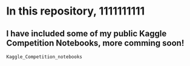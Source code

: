 # In this repository, 1111111111
## I have included some of my public Kaggle Competition Notebooks, more comming soon!
```
Kaggle_Competition_notebooks
```
